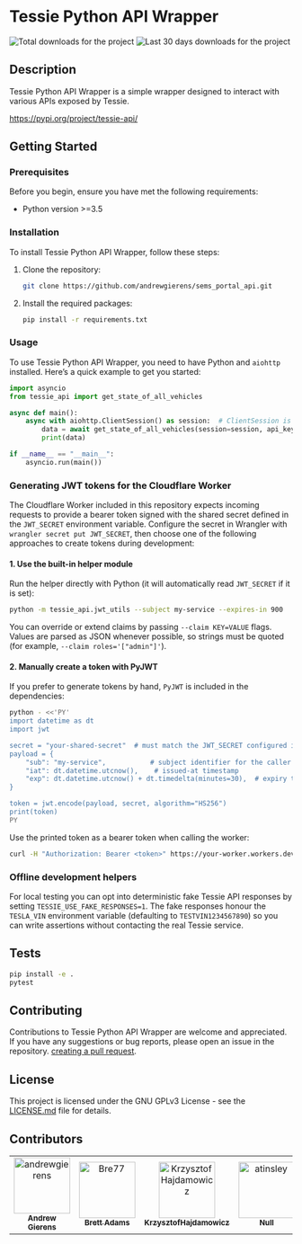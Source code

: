 # Tessie Python API Wrapper
![Total downloads for the project](https://static.pepy.tech/badge/tessie-api) ![Last 30 days downloads for the project](https://static.pepy.tech/badge/tessie-api/month)


## Description
Tessie Python API Wrapper is a simple wrapper designed to interact with various APIs exposed by Tessie.

https://pypi.org/project/tessie-api/

## Getting Started

### Prerequisites
Before you begin, ensure you have met the following requirements:
- Python version >=3.5

### Installation
To install Tessie Python API Wrapper, follow these steps:

1. Clone the repository:
   ```bash
   git clone https://github.com/andrewgierens/sems_portal_api.git
   ```

2. Install the required packages:
   ```bash
   pip install -r requirements.txt
   ```

### Usage
To use Tessie Python API Wrapper, you need to have Python and `aiohttp` installed. Here’s a quick example to get you started:

```python
import asyncio
from tessie_api import get_state_of_all_vehicles

async def main():
    async with aiohttp.ClientSession() as session:  # ClientSession is created here and will be closed when exiting the block
        data = await get_state_of_all_vehicles(session=session, api_key="TESSIE_KEY", only_active=True)
        print(data)

if __name__ == "__main__":
    asyncio.run(main())
```

### Generating JWT tokens for the Cloudflare Worker
The Cloudflare Worker included in this repository expects incoming requests to provide a bearer token signed with the shared secret defined in the `JWT_SECRET` environment variable. Configure the secret in Wrangler with `wrangler secret put JWT_SECRET`, then choose one of the following approaches to create tokens during development:

#### 1. Use the built-in helper module
Run the helper directly with Python (it will automatically read `JWT_SECRET` if it is set):

```bash
python -m tessie_api.jwt_utils --subject my-service --expires-in 900
```

You can override or extend claims by passing `--claim KEY=VALUE` flags. Values are parsed as JSON whenever possible, so strings must be quoted (for example, `--claim roles='["admin"]'`).

#### 2. Manually create a token with PyJWT
If you prefer to generate tokens by hand, `PyJWT` is included in the dependencies:

```bash
python - <<'PY'
import datetime as dt
import jwt

secret = "your-shared-secret"  # must match the JWT_SECRET configured in the worker
payload = {
    "sub": "my-service",           # subject identifier for the caller
    "iat": dt.datetime.utcnow(),    # issued-at timestamp
    "exp": dt.datetime.utcnow() + dt.timedelta(minutes=30),  # expiry time
}

token = jwt.encode(payload, secret, algorithm="HS256")
print(token)
PY
```

Use the printed token as a bearer token when calling the worker:

```bash
curl -H "Authorization: Bearer <token>" https://your-worker.workers.dev/status?vin=...
```

### Offline development helpers
For local testing you can opt into deterministic fake Tessie API responses by setting `TESSIE_USE_FAKE_RESPONSES=1`. The fake responses honour the `TESLA_VIN` environment variable (defaulting to `TESTVIN1234567890`) so you can write assertions without contacting the real Tessie service.

## Tests
```bash
pip install -e .
pytest
```

## Contributing
Contributions to Tessie Python API Wrapper are welcome and appreciated. If you have any suggestions or bug reports, please open an issue in the repository.
[creating a pull request](https://help.github.com/articles/creating-a-pull-request/).

## License
This project is licensed under the GNU GPLv3 License - see the [LICENSE.md](LICENSE.md) file for details.

## Contributors
<!-- readme: contributors -start -->
<table>
<tr>
    <td align="center">
        <a href="https://github.com/andrewgierens">
            <img src="https://avatars.githubusercontent.com/u/4150500?v=4" width="100;" alt="andrewgierens"/>
            <br />
            <sub><b>Andrew Gierens</b></sub>
        </a>
    </td>
    <td align="center">
        <a href="https://github.com/Bre77">
            <img src="https://avatars.githubusercontent.com/u/2647914?v=4" width="100;" alt="Bre77"/>
            <br />
            <sub><b>Brett Adams</b></sub>
        </a>
    </td>
    <td align="center">
        <a href="https://github.com/KrzysztofHajdamowicz">
            <img src="https://avatars.githubusercontent.com/u/24268470?v=4" width="100;" alt="KrzysztofHajdamowicz"/>
            <br />
            <sub><b>KrzysztofHajdamowicz</b></sub>
        </a>
    </td>
    <td align="center">
        <a href="https://github.com/atinsley">
            <img src="https://avatars.githubusercontent.com/u/6677642?v=4" width="100;" alt="atinsley"/>
            <br />
            <sub><b>Null</b></sub>
        </a>
    </td></tr>
</table>
<!-- readme: contributors -end -->
